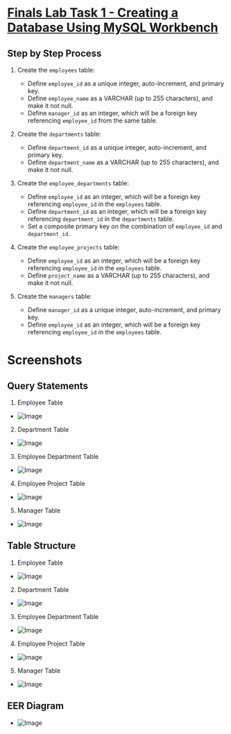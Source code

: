 # [Finals Lab Task 1 - Creating a Database Using MySQL Workbench](https://github.com/user-attachments/files/19641635/Finals.Lab.Task.1.-.Ordona.docx)

## Step by Step Process
1. Create the `employees` table:
   - Define `employee_id` as a unique integer, auto-increment, and primary key.
   - Define `employee_name` as a VARCHAR (up to 255 characters), and make it not null.
   - Define `manager_id` as an integer, which will be a foreign key referencing `employee_id` from the same table.

2. Create the `departments` table:
   - Define `department_id` as a unique integer, auto-increment, and primary key.
   - Define `department_name` as a VARCHAR (up to 255 characters), and make it not null.

3. Create the `employee_departments` table:
   - Define `employee_id` as an integer, which will be a foreign key referencing `employee_id` in the `employees` table.
   - Define `department_id` as an integer, which will be a foreign key referencing `department_id` in the `departments` table.
   - Set a composite primary key on the combination of `employee_id` and `department_id`.

4. Create the `employee_projects` table:
   - Define `employee_id` as an integer, which will be a foreign key referencing `employee_id` in the `employees` table.
   - Define `project_name` as a VARCHAR (up to 255 characters), and make it not null.

5. Create the `managers` table:
   - Define `manager_id` as a unique integer, auto-increment, and primary key.
   - Define `employee_id` as an integer, which will be a foreign key referencing `employee_id` in the `employees` table.

# Screenshots
## Query Statements
1. Employee Table
- ![Image](https://github.com/user-attachments/assets/6805108f-438c-457c-abb1-db088cf883df)
   
2. Department Table
- ![Image](https://github.com/user-attachments/assets/d76b2ad5-4f3d-40d3-87ba-93aa575bc88f)
   
3. Employee Department Table
- ![Image](https://github.com/user-attachments/assets/b353e0ee-c8a1-4324-86c9-31a233faf3a5)
  
4. Employee Project Table
- ![Image](https://github.com/user-attachments/assets/8d2163c5-05fc-47a0-9233-97a3420a9ebe)
   
5. Manager Table
- ![Image](https://github.com/user-attachments/assets/c152af94-8a34-41cb-84ac-1ee147fe1e5d)

## Table Structure
1. Employee Table
- ![Image](https://github.com/user-attachments/assets/e88aae18-3d76-456b-bca0-fa8b728cacfc)
   
2. Department Table
- ![Image](https://github.com/user-attachments/assets/c6a25c86-08e3-4727-9720-72acce8457d4)
   
3. Employee Department Table
- ![Image](https://github.com/user-attachments/assets/6839d85f-620a-4210-95e4-d0194e239f3c)
   
4. Employee Project Table
- ![Image](https://github.com/user-attachments/assets/e9ea098d-6978-4239-9267-2caad0d44bdf)
   
5. Manager Table
- ![Image](https://github.com/user-attachments/assets/b5ae7286-4434-41f5-928f-40bfe2635038)

## EER Diagram 
- ![Image](https://github.com/user-attachments/assets/aa184cf9-bcb3-406a-9185-419e669dc0b7)

